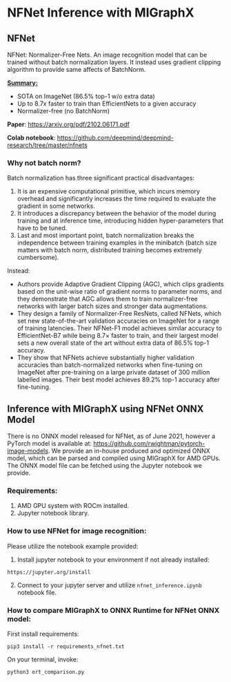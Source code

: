 # NFNet Inference with MIGraphX

## NFNet
NFNet: Normalizer-Free Nets. An image recognition model that can be trained without batch normalization layers. It instead uses gradient clipping algorithm to provide same affects of BatchNorm.

<ins>**Summary:**</ins>
- SOTA on ImageNet (86.5% top-1 w/o extra data)
- Up to 8.7x faster to train than EfficientNets to a given accuracy
- Normalizer-free (no BatchNorm)

**Paper**: https://arxiv.org/pdf/2102.06171.pdf

**Colab notebook**: https://github.com/deepmind/deepmind-research/tree/master/nfnets

### Why not batch norm?

Batch normalization has three significant practical disadvantages:
1. It is an expensive computational primitive, which incurs memory overhead and significantly increases the time required to evaluate the gradient in some networks.
2. It introduces a discrepancy between the behavior of the model during training and at inference time, introducing hidden hyper-parameters that have to be tuned.
3. Last and most important point, batch normalization breaks the independence between training examples in the minibatch (batch size matters with batch norm, distributed training becomes extremely cumbersome).

Instead:

- Authors provide Adaptive Gradient Clipping (AGC), which clips gradients based on the unit-wise ratio of gradient norms to parameter norms, and they demonstrate that AGC allows them to train normalizer-free networks with larger batch sizes and stronger data augmentations.
- They design a family of Normalizer-Free ResNets, called NFNets, which set new state-of-the-art validation accuracies on ImageNet for a range of training latencies. Their NFNet-F1 model achieves similar accuracy to EfficientNet-B7 while being 8.7× faster to train, and their largest model sets a new overall state of the art without extra data of 86.5% top-1 accuracy.
- They show that NFNets achieve substantially higher validation accuracies than batch-normalized networks when fine-tuning on ImageNet after pre-training on a large private dataset of 300 million labelled images. Their best model achieves 89.2% top-1 accuracy after fine-tuning.

## Inference with MIGraphX using NFNet ONNX Model

There is no ONNX model released for NFNet, as of June 2021, however a PyTorch model is available at:
https://github.com/rwightman/pytorch-image-models. 
We provide an in-house produced and optimized ONNX model, which can be parsed and compiled using MIGraphX for AMD GPUs. The ONNX model file can be fetched using the Jupyter notebook we provide.

### Requirements:
1) AMD GPU system with ROCm installed.
2) Jupyter notebook library.

### How to use NFNet for image recognition:
Please utilize the notebook example provided:
1) Install jupyter notebook to your environment if not already installed:
```
https://jupyter.org/install
```
2) Connect to your jupyter server and utilize `nfnet_inference.ipynb` notebook file.

### How to compare MIGraphX to ONNX Runtime for NFNet ONNX model:
First install requirements:
```
pip3 install -r requirements_nfnet.txt
```

On your terminal, invoke:
```
python3 ort_comparison.py
````

